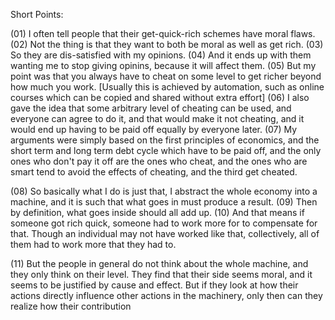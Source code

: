 
Short Points:

(01) I often tell people that their get-quick-rich schemes have moral flaws.
(02) Not the thing is that they want to both be moral as well as get rich.
(03) So they are dis-satisfied with my opinions.
(04) And it ends up with them wanting me to stop giving opinins, because it will affect them.
(05) But my point was that you always have to cheat on some level to get richer beyond how much you work.
[Usually this is achieved by automation, such as online courses which can be copied and shared without extra effort]
(06) I also gave the idea that some arbitrary level of cheating can be used, and everyone can agree to do
it, and that would make it not cheating, and it would end up having to be paid off equally by everyone later.
(07) My arguments were simply based on the first principles of economics, and the short term and long term debt cycle
which have to be paid off, and the only ones who don't pay it off are the ones who cheat, and the ones who are smart
tend to avoid the effects of cheating, and the third get cheated.

(08) So basically what I do is just that, I abstract the whole economy into a machine, and it is such that what goes
in must produce a result.
(09) Then by definition, what goes inside should all add up.
(10) And that means if someone got rich quick, someone had to work more for to compensate for that. Though an individual
may not have worked like that, collectively, all of them had to work more that they had to.

(11) But the people in general do not think about the whole machine, and they only think on their level. They find
that their side seems moral, and it seems to be justified by cause and effect. But if they look at how their actions
directly influence other actions in the machinery, only then can they realize how their contribution 


